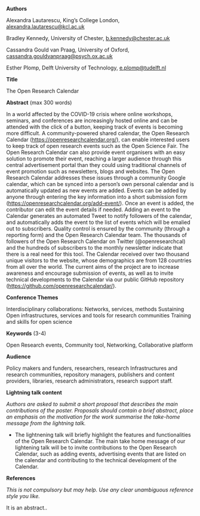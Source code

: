 
**Authors**

Alexandra Lautarescu, King’s College London, alexandra.lautarescu@kcl.ac.uk

Bradley Kennedy, University of Chester, b.kennedy@chester.ac.uk

Cassandra Gould van Praag, University of Oxford, cassandra.gouldvanpraag@psych.ox.ac.uk

Esther Plomp, Delft University of Technology, e.plomp@tudelft.nl

**Title**

The Open Research Calendar

**Abstract** (max 300 words)

In a world affected by the COVID-19 crisis where online workshops, seminars, and conferences are increasingly hosted online and can be attended with the click of a button, keeping track of events is becoming more difficult. 
A community-powered shared calendar, the Open Research Calendar (https://openresearchcalendar.org/), can enable interested users to keep track of open research events such as the Open Science Fair. The Open Research Calendar can also provide event organisers with an easy solution to promote their event, reaching a larger audience through this central advertisement portal than they could using traditional channels of event promotion such as newsletters, blogs and websites. 
The Open Research Calendar addresses these issues through a community Google calendar, which can be synced into a person’s own personal calendar and is automatically updated as new events are added. 
Events can be added by anyone through entering the key information into a short submission form (https://openresearchcalendar.org/add-event/).
Once an event is added, the contributor can edit the event details if needed.
Adding an event to the Calendar generates an automated Tweet to notify followers of the calendar, and automatically adds the event to the list of events which will be emalied out to subscribers. 
Quality control is ensured by the community (through a reporting form) and the Open Research Calendar team. 
The thousands of followers of the Open Research Calendar on Twitter (@openresearchcal) and the hundreds of subscribers to the monthly newsletter indicate that there is a real need for this tool.
The Calendar received over two thousand unique visitors to the website, whose demographics are from 128 countries from all over the world. 
The current aims of the project are to increase awareness and encourage submission of events, as well as to invite technical developments to the Calendar via our public GitHub repository (https://github.com/openresearchcalendar/).

**Conference Themes**

Interdisciplinary collaborations: Networks, services, methods
Sustaining Open infrastructures, services and tools for research communities
Training and skills for open science

**Keywords** (3-4)

Open Research events, Community tool, Networking, Collaborative platform

**Audience**

Policy makers and funders, researchers, research Infrastructures and research communities, repository managers, publishers and content providers, libraries, research administrators, research support staff. 

**Lightning talk content**

*Authors are asked to submit a short proposal that describes the main contributions of the poster. Proposals should contain a brief abstract, place an emphasis on the motivation for the work summarise the take-home message from the lightning talk.*

* The lightnening talk will briefly highlight the features and functionalities of the Open Research Calendar. The main take home message of our lightening talk will be to invite contributions to the Open Research Calendar, such as adding events, advertising events that are listed on the calendar and contributing to the technical development of the Calendar. 

**References**

*This is not compulsory but may help. Use any clear unambiguous reference style you like.*

It is an abstract..

